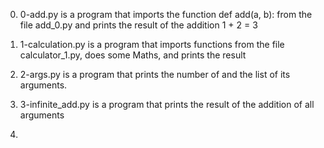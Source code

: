 0. 0-add.py is a program that imports the function def add(a, b): from the file add_0.py
   and prints the result of the addition 1 + 2 = 3

1. 1-calculation.py is a program that imports functions from the file calculator_1.py,
   does some Maths, and prints the result

2. 2-args.py is a program that prints the number of and the list of its arguments.

3. 3-infinite_add.py is a program that prints the result of the addition of all arguments

4.

